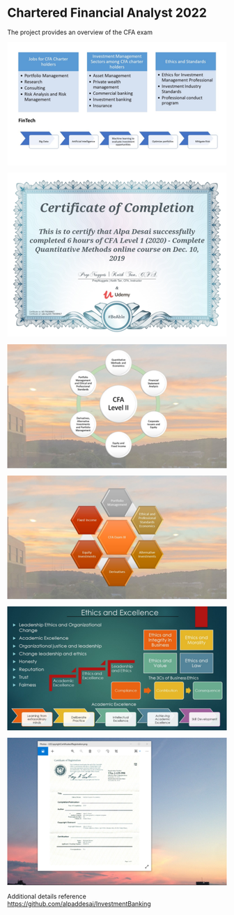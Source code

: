 # Chartered Financial Analyst  2022

The project provides an overview of the CFA exam 

![image](CFA.jpg)

![image](QuantitativeMethods.jpg)

![image](CFALevel_II_Exam.jpg)

![image](SlidesCFAExamIII.jpg)

![image](Ethics.jpg)

![image](USCopyrightCertificate.png)

Additional details reference https://github.com/alpaddesai/InvestmentBanking
